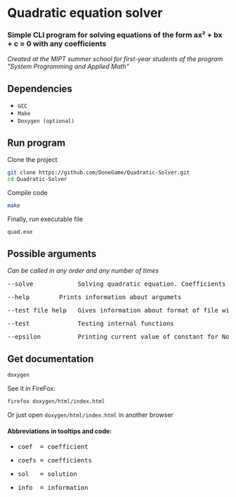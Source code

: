# Quadratic equation solver

### Simple CLI program for solving equations of the form ax² + bx + c = 0 with any coefficients

*Created at the MIPT summer school for first-year students of the program "System Programming and Applied Math"*

## Dependencies

- `GCC`
- `Make`
- `Doxygen (optional)`

## Run program

Clone the project

```bash
git clone https://github.com/DoneGame/Quadratic-Solver.git
cd Quadratic-Solver
```

Compile code

```bash
make
```

Finally, run executable file

```bash
quad.exe
```

## Possible arguments

*Can be called in any order and any number of times*

<pre>--solve            Solving quadratic equation. Coefficients must be in form -s a b c</pre> 
<pre>--help  	   Prints information about argumets</pre>
<pre>--test_file_help   Gives information about format of file with tests</pre>
<pre>--test             Testing internal functions</pre>
<pre>--epsilon          Printing current value of constant for NonZero()</pre>
<!-- --cat                Prints poltorashka -->

## Get documentation

```bash
doxygen
```

See it in FireFox:

```bash
firefox doxygen/html/index.html
```

Or just open `doxygen/html/index.html` in another browser


#### Abbreviations in tooltips and code:
- <pre>coef  = coefficient</pre>
- <pre>coefs = coefficients</pre>
- <pre>sol   = solution</pre>
- <pre>info  = information</pre>
 